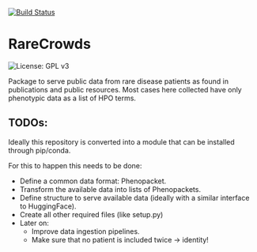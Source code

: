 [![Build Status](https://travis-ci.com/foundation29org/RareCrowds.svg?branch=master)](https://travis-ci.com/foundation29org/RareCrowds)

# RareCrowds
![License: GPL v3](https://img.shields.io/badge/License-GPLv3-blue.svg)

Package to serve public data from rare disease patients as found in publications and public resources. Most cases here collected have only phenotypic data as a list of HPO terms.

## TODOs:

Ideally this repository is converted into a module that can be installed through pip/conda.

For this to happen this needs to be done:
- Define a common data format: Phenopacket.
- Transform the available data into lists of Phenopackets.
- Define structure to serve available data (ideally with a similar interface to HuggingFace).
- Create all other required files (like setup.py)
- Later on:
  - Improve data ingestion pipelines.
  - Make sure that no patient is included twice -> identity!
